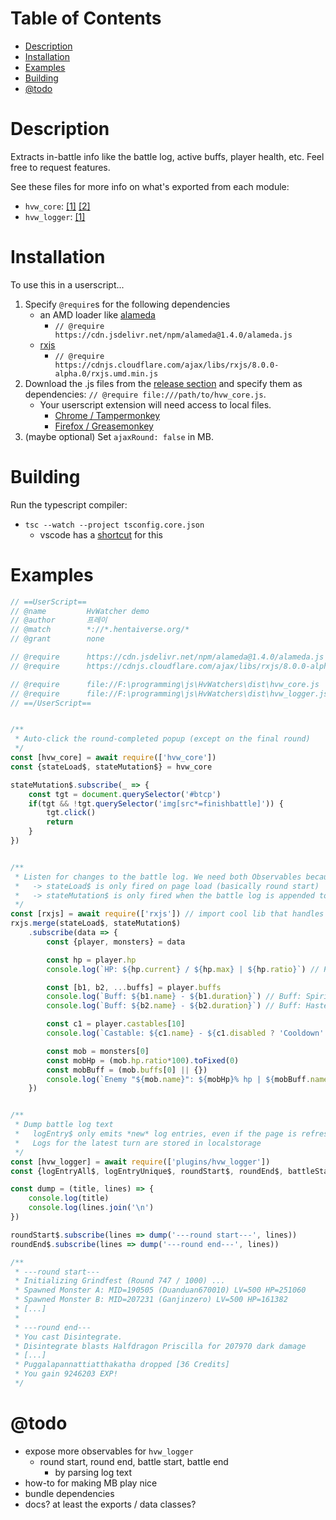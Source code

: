 # Table of Contents
- [Description](#description)
- [Installation](#installation)
- [Examples](#examples)
- [Building](#Building)
- [@todo](#-todo)

# Description

Extracts in-battle info like the battle log, active buffs, player health, etc. Feel free to request features.

See these files for more info on what's exported from each module:
  - `hvw_core`: [[1]](https://github.com/LiteralGenie/HvWatchers/blob/master/hvw_core.ts)
    [[2]](https://github.com/LiteralGenie/HvWatchers/blob/master/classes/serializer.ts#L96) 
  - `hvw_logger`: [[1]](https://github.com/LiteralGenie/HvWatchers/blob/master/plugins/hvw_logger.ts)
# Installation

To use this in a userscript...
1. Specify `@require`s for the following dependencies
    - an AMD loader like [alameda](https://github.com/requirejs/alameda) 
       - `// @require      https://cdn.jsdelivr.net/npm/alameda@1.4.0/alameda.js`
    - [rxjs](https://rxjs.dev/guide/overview)
       - `// @require      https://cdnjs.cloudflare.com/ajax/libs/rxjs/8.0.0-alpha.0/rxjs.umd.min.js`
1. Download the .js files from the [release section](https://github.com/LiteralGenie/HvWatchers/releases) and specify them as dependencies: `// @require file:///path/to/hvw_core.js`.
    - Your userscript extension will need access to local files.
        - [Chrome / Tampermonkey](https://www.tampermonkey.net/faq.php#Q204) 
        - [Firefox / Greasemonkey](https://stackoverflow.com/a/13888886)
1. (maybe optional) Set `ajaxRound: false` in MB.

# Building
Run the typescript compiler:
   - `tsc --watch --project tsconfig.core.json`
        - vscode has a [shortcut](https://code.visualstudio.com/docs/typescript/typescript-compiling#_step-2-run-the-typescript-build) for this


# Examples

```js
// ==UserScript==
// @name         HvWatcher demo
// @author       프레이
// @match        *://*.hentaiverse.org/*
// @grant        none

// @require      https://cdn.jsdelivr.net/npm/alameda@1.4.0/alameda.js
// @require      https://cdnjs.cloudflare.com/ajax/libs/rxjs/8.0.0-alpha.0/rxjs.umd.min.js

// @require      file://F:\programming\js\HvWatchers\dist\hvw_core.js
// @require      file://F:\programming\js\HvWatchers\dist\hvw_logger.js
// ==/UserScript==


/**
 * Auto-click the round-completed popup (except on the final round)
 */
const [hvw_core] = await require(['hvw_core'])
const {stateLoad$, stateMutation$} = hvw_core

stateMutation$.subscribe(_ => {
    const tgt = document.querySelector('#btcp')
    if(tgt && !tgt.querySelector('img[src*=finishbattle]')) {
        tgt.click()
        return
    }
})


/**
 * Listen for changes to the battle log. We need both Observables because...
 *   -> stateLoad$ is only fired on page load (basically round start)
 *   -> stateMutation$ is only fired when the battle log is appended to (so doesn't include round start)
 */
const [rxjs] = await require(['rxjs']) // import cool lib that handles data streams
rxjs.merge(stateLoad$, stateMutation$)
    .subscribe(data => {
        const {player, monsters} = data

        const hp = player.hp
        console.log(`HP: ${hp.current} / ${hp.max} | ${hp.ratio}`) // HP: 20866 / 25633.602373887243 | 0.8140096618357487

        const [b1, b2, ...buffs] = player.buffs
        console.log(`Buff: ${b1.name} - ${b1.duration}`) // Buff: Spirit Shield - NaN
        console.log(`Buff: ${b2.name} - ${b2.duration}`) // Buff: Hastened - 11

        const c1 = player.castables[10]
        console.log(`Castable: ${c1.name} - ${c1.disabled ? 'Cooldown' : 'Available'}`) // Castable: Shockblast | Available

        const mob = monsters[0]
        const mobHp = (mob.hp.ratio*100).toFixed(0)
        const mobBuff = (mob.buffs[0] || {})
        console.log(`Enemy "${mob.name}": ${mobHp}% hp | ${mobBuff.name} (${mobBuff.duration})`) // Enemy "Shadowcat027": 100% hp | Imperiled (40)
    })


/**
 * Dump battle log text
 *   logEntry$ only emits *new* log entries, even if the page is refreshed.
 *   Logs for the latest turn are stored in localstorage
 */
const [hvw_logger] = await require(['plugins/hvw_logger'])
const {logEntryAll$, logEntryUnique$, roundStart$, roundEnd$, battleStart$, battleEnd$} = hvw_logger

const dump = (title, lines) => {
    console.log(title)
    console.log(lines.join('\n')
})

roundStart$.subscribe(lines => dump('---round start---', lines))
roundEnd$.subscribe(lines => dump('---round end---', lines))

/**
 * ---round start---
 * Initializing Grindfest (Round 747 / 1000) ...
 * Spawned Monster A: MID=190505 (Duanduan670010) LV=500 HP=251060
 * Spawned Monster B: MID=207231 (Ganjinzero) LV=500 HP=161382
 * [...]
 *
 * ---round end---
 * You cast Disintegrate.
 * Disintegrate blasts Halfdragon Priscilla for 207970 dark damage
 * [...]
 * Puggalapannattiatthakatha dropped [36 Credits]
 * You gain 9246203 EXP!
 */
```

# @todo
  - expose more observables for `hvw_logger`
    - round start, round end, battle start, battle end
      - by parsing log text
  - how-to for making MB play nice
  - bundle dependencies
  - docs? at least the exports / data classes?
